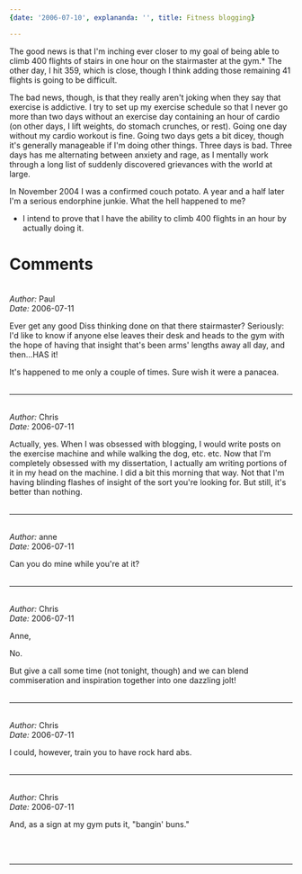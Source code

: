 ```yaml
---
{date: '2006-07-10', explananda: '', title: Fitness blogging}

---
```

The good news is that I'm inching ever closer to my goal of being able to climb 400 flights of stairs in one hour on the stairmaster at the gym.*  The other day, I hit 359, which is close, though I think adding those remaining 41 flights is going to be difficult.  

The bad news, though, is that they really aren't joking when they say that exercise is addictive.  I try to set up my exercise schedule so that I never go more than two days without an exercise day containing an hour of cardio (on other days, I lift weights, do stomach crunches, or rest).  Going one day without my cardio workout is fine.  Going two days gets a bit dicey, though it's generally manageable if I'm doing other things.  Three days is bad.  Three days has me alternating between anxiety and rage, as I mentally work through a long list of suddenly discovered grievances with the world at large.

In November 2004 I was a confirmed couch potato.  A year and a half later I'm a serious endorphine junkie.  What the hell happened to me?

* I intend to prove that I have the ability to climb 400 flights in an hour by actually doing it.


<h1>Comments</h1>


<br/>
<em>Author:</em> Paul
<br/><em>Date:</em> 2006-07-11

Ever get any good Diss thinking done on that there stairmaster? Seriously: I'd like to know if anyone else leaves their desk and heads to the gym with the hope of having that insight that's been arms' lengths away all day, and then...HAS it! 

It's happened to me only a couple of times. Sure wish it were a panacea.
<br/>
<br/>

*******************************************************************************



<br/>
<em>Author:</em> Chris
<br/><em>Date:</em> 2006-07-11

Actually, yes.  When I was obsessed with blogging, I would write posts on the exercise machine and while walking the dog, etc. etc.  Now that I'm completely obsessed with my dissertation, I actually am writing portions of it in my head on the machine.  I did a bit this morning that way.  Not that I'm having blinding flashes of insight of the sort you're looking for.  But still, it's better than nothing.
<br/>
<br/>

*******************************************************************************



<br/>
<em>Author:</em> anne
<br/><em>Date:</em> 2006-07-11

Can you do mine while you're at it?
<br/>
<br/>

*******************************************************************************



<br/>
<em>Author:</em> Chris
<br/><em>Date:</em> 2006-07-11

Anne,

No. 

But give a call some time (not tonight, though) and we can blend commiseration and inspiration together into one dazzling jolt!
<br/>
<br/>

*******************************************************************************



<br/>
<em>Author:</em> Chris
<br/><em>Date:</em> 2006-07-11

I could, however, train you to have rock hard abs.
<br/>
<br/>

*******************************************************************************



<br/>
<em>Author:</em> Chris
<br/><em>Date:</em> 2006-07-11

And, as a sign at my gym puts it, "bangin' buns."

<br/>
<br/>

*******************************************************************************

